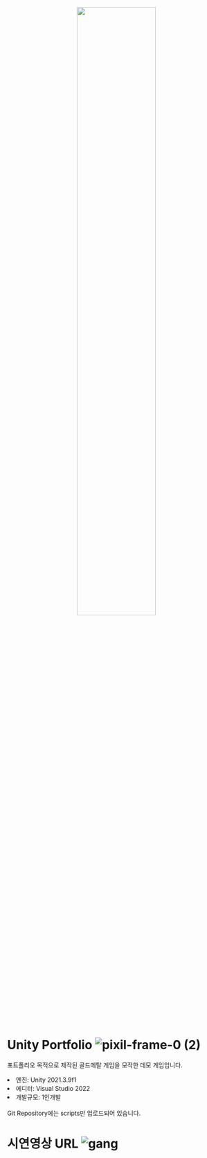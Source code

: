 
<div align="center"><img src="https://user-images.githubusercontent.com/114732486/223364403-fe1a7e3d-e691-46af-9548-34f4d428da02.png" width="60%">
</img></div>


# Unity Portfolio  ![pixil-frame-0 (2)](https://user-images.githubusercontent.com/114732486/223366130-9b40a98c-2906-47cc-a404-fa6aa1b1a030.png)

포트폴리오 목적으로 제작된 골드메탈 게임을 모작한 데모 게임입니다.
<br>
<li> 엔진: Unity 2021.3.9f1 </li>
<li> 에디터: Visual Studio 2022 </li>
<li> 개발규모: 1인개발 </li>
<br>
Git Repository에는 scripts만 업로드되어 있습니다.

# 시연영상 URL ![gang](https://user-images.githubusercontent.com/114732486/223366785-08101e94-34ff-45c2-80b6-649919da8394.png)



